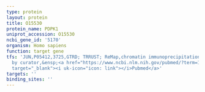 ```yaml
---
type: protein
layout: protein
title: O15530
protein_name: PDPK1
uniprot_accession: O15530
ncbi_gene_id: '5170'
organism: Homo sapiens
function: target gene
tfs: 'JUN,P05412,3725,GTRD; TRRUST; ReMap,chromatin immunoprecipitation assay; inferred
  by curator,&ensp;<a href="https://www.ncbi.nlm.nih.gov/pubmed/?term=19910471%5Buid%5D"
  target="_blank"><i uk-icon="icon: link"></i>Pubmed</a>'
targets: ''
binding_sites: ''
---
```


